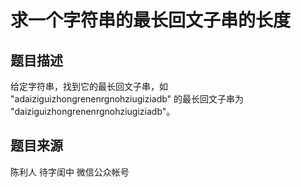 # 求一个字符串的最长回文子串的长度 #

## 题目描述 ##
给定字符串，找到它的最长回文子串，如 "adaiziguizhongrenenrgnohziugiziadb" 的最长回文子串为 "daiziguizhongrenenrgnohziugiziadb"。

## 题目来源 ##
陈利人 待字闺中 微信公众帐号
